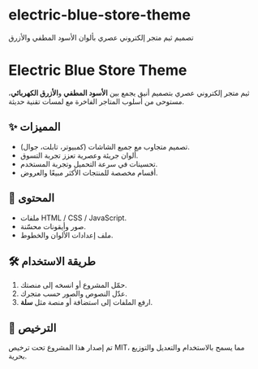 # electric-blue-store-theme
تصميم ثيم متجر إلكتروني عصري بألوان الأسود المطفي والأزرق 
# Electric Blue Store Theme

ثيم متجر إلكتروني عصري بتصميم أنيق يجمع بين **الأسود المطفي** و**الأزرق الكهربائي**، مستوحى من أسلوب المتاجر الفاخرة مع لمسات تقنية حديثة.

## ✨ المميزات
- تصميم متجاوب مع جميع الشاشات (كمبيوتر، تابلت، جوال).
- ألوان جريئة وعصرية تعزز تجربة التسوق.
- تحسينات في سرعة التحميل وتجربة المستخدم.
- أقسام مخصصة للمنتجات الأكثر مبيعًا والعروض.

## 📂 المحتوى
- ملفات HTML / CSS / JavaScript.
- صور وأيقونات محسّنة.
- ملف إعدادات الألوان والخطوط.

## 🛠️ طريقة الاستخدام
1. حمّل المشروع أو انسخه إلى منصتك.
2. عدّل النصوص والصور حسب متجرك.
3. ارفع الملفات إلى استضافة أو منصة مثل **سلة**.

## 📜 الترخيص
تم إصدار هذا المشروع تحت ترخيص MIT، مما يسمح بالاستخدام والتعديل والتوزيع بحرية.

